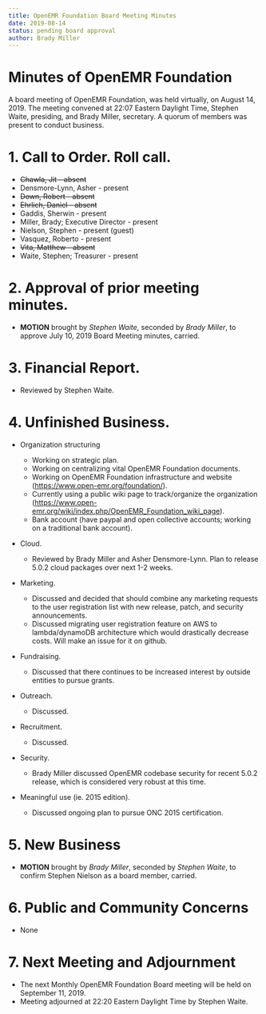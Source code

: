 ```yaml
---
title: OpenEMR Foundation Board Meeting Minutes
date: 2019-08-14
status: pending board approval
author: Brady Miller
---
```


# Minutes of OpenEMR Foundation

A board meeting of OpenEMR Foundation, was held virtually, on August 14, 2019. The meeting
convened at 22:07 Eastern Daylight Time, Stephen Waite, presiding, and Brady Miller,
secretary. A quorum of members was present to conduct business.

# 1. Call to Order. Roll call.

- ~~Chawla, Jit - absent~~
- Densmore-Lynn, Asher - present
- ~~Down, Robert - absent~~
- ~~Ehrlich, Daniel - absent~~
- Gaddis, Sherwin - present
- Miller, Brady; Executive Director - present
- Nielson, Stephen - present (guest)
- Vasquez, Roberto - present
- ~~Vita, Matthew - absent~~
- Waite, Stephen; Treasurer - present

# 2. Approval of prior meeting minutes.

- **MOTION** brought by _Stephen Waite_, seconded by _Brady Miller_, to approve July 10, 2019 Board Meeting minutes, carried.

# 3. Financial Report.

- Reviewed by Stephen Waite.

# 4. Unfinished Business.

- Organization structuring
  
  - Working on strategic plan.
  - Working on centralizing vital OpenEMR Foundation documents.
  - Working on OpenEMR Foundation infrastructure and website (https://www.open-emr.org/foundation/).
  - Currently using a public wiki page to track/organize the organization (https://www.open-emr.org/wiki/index.php/OpenEMR_Foundation_wiki_page).
  - Bank account (have paypal and open collective accounts; working on a traditional bank account).

- Cloud.

  - Reviewed by Brady Miller and Asher Densmore-Lynn. Plan to release 5.0.2 cloud packages over next 1-2 weeks.

- Marketing.

  - Discussed and decided that should combine any marketing requests to the user registration list with new release, patch, and security announcements.
  - Discussed migrating user registration feature on AWS to lambda/dynamoDB architecture which would drastically decrease costs. Will make an issue for it on github.

- Fundraising.

  - Discussed that there continues to be increased interest by outside entities to pursue grants.

- Outreach.

  - Discussed.

- Recruitment.

  - Discussed.

- Security.

  - Brady Miller discussed OpenEMR codebase security for recent 5.0.2 release, which is considered very robust at this time.

- Meaningful use (ie. 2015 edition).

  - Discussed ongoing plan to pursue ONC 2015 certification.

# 5. New Business

- **MOTION** brought by _Brady Miller_, seconded by _Stephen Waite_, to confirm Stephen Nielson as a board member, carried.

# 6. Public and Community Concerns

- None

# 7. Next Meeting and Adjournment

- The next Monthly OpenEMR Foundation Board meeting will be held on September 11, 2019.
- Meeting adjourned at 22:20 Eastern Daylight Time by Stephen Waite.

